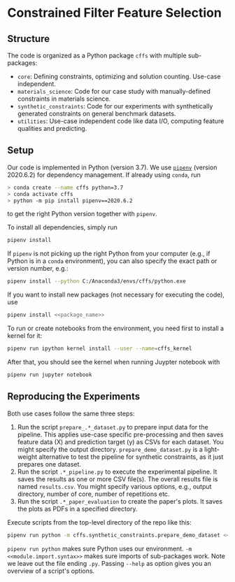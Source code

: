 # Constrained Filter Feature Selection

## Structure

The code is organized as a Python package `cffs` with multiple sub-packages:

- `core`: Defining constraints, optimizing and solution counting. Use-case independent.
- `materials_science`: Code for our case study with manually-defined constraints in materials science.
- `synthetic_constraints`: Code for our experiments with synthetically generated constraints on general benchmark datasets.
- `utilities`: Use-case independent code like data I/O, computing feature qualities and predicting.

## Setup

Our code is implemented in Python (version 3.7).
We use [`pipenv`](https://pypi.org/project/pipenv/) (version 2020.6.2) for dependency management.
If already using `conda`, run

```bash
> conda create --name cffs python=3.7
> conda activate cffs
> python -m pip install pipenv==2020.6.2
```

to get the right Python version together with `pipenv`.

To install all dependencies, simply run

```bash
pipenv install
```

If `pipenv` is not picking up the right Python from your computer (e.g., if Python is in a `conda` environment),
you can also specify the exact path or version number, e.g.:

```bash
pipenv install --python C:/Anaconda3/envs/cffs/python.exe
```

If you want to install new packages (not necessary for executing the code), use

```bash
pipenv install <<package_name>>
```

To run or create notebooks from the environment, you need first to install a kernel for it:

```bash
pipenv run ipython kernel install --user --name=cffs_kernel
```

After that, you should see the kernel when running Juypter notebook with

```bash
pipenv run jupyter notebook
```

## Reproducing the Experiments

Both use cases follow the same three steps:

1. Run the script `prepare_.*_dataset.py` to prepare input data for the pipeline.
This applies use-case specific pre-processing and then saves feature data (X) and prediction target (y) as CSVs for each dataset.
You might specify the output directory.
`prepare_demo_dataset.py` is a light-weight alternative to test the pipeline for synthetic constraints, as it just prepares one dataset.
2. Run the script `.*_pipeline.py` to execute the experimental pipeline.
It saves the results as one or more CSV file(s).
The overall results file is named `results.csv`.
You might specify various options, e.g., output directory, number of core, number of repetitions etc.
3. Run the script `.*_paper_evaluation` to create the paper's plots.
It saves the plots as PDFs in a specified directory.

Execute scripts from the top-level directory of the repo like this:

```bash
pipenv run python -m cffs.synthetic_constraints.prepare_demo_dataset <<options>>
```

`pipenv run python` makes sure Python uses our environment.
`-m <<module.import.syntax>>` makes sure imports of sub-packages work.
Note we leave out the file ending `.py`.
Passing `--help` as option gives you an overview of a script's options.
